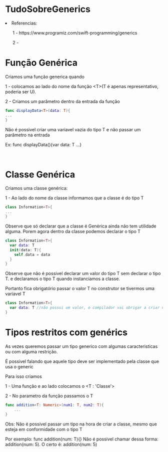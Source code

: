 # TudoSobreGenerics
<li>Referencias: </li>
<ul> 1 - https://www.programiz.com/swift-programming/generics </ul>
<ul> 2 - </ul>

<h1> Função Genérica </h1>
<p>Criamos uma função generica quando </p>
<p>1 - colocamos ao lado do nome da função &ltT&gt(T é apenas representativo, poderia ser U).</p> 
<p>2 - Criamos um parâmetro dentro da entrada da função</p>

```Swift
func displayData<T>(data: T){
...
}
```

<p>Não é possivel criar uma variavel vazia do tipo T e não passar um parâmetro na entrada</p>
<p>Ex: func displayData<T>(){var data: T ...}</p>
</br>
<h1>Classe Genérica</h1>
<p>Criamos uma classe genérica: </p>
<p>1 - Ao lado do nome da classe informamos que a classe é do tipo T</p>

```Swift
class Information<T>{
...
}
```

<p>Observe que só declarar que a classe é Genérica ainda não tem utilidade alguma. Porem agora dentro da classe podemos declarar o tipo T</p>

```Swift
class Information<T>{
  var data: T
  init(data: T){
    self.data = data
  }
}
```
<p>Observe que não é possivel declarar um valor do tipo T sem declarar o tipo T. e declaramos o tipo T quando instanciamos a classe. </p>
<p>Portanto fica obrigatório passar o valor T no construtor se tivermos uma variavel T</p>

```Swift
class Information<T>{
  var data: T //não possui um valor, o compilador vai obrigar a criar um construtor e atribuir o valor de data
}
```

<h1> Tipos restritos com genérics</h1>
<p>As vezes queremos passar um tipo generico com algumas caracteristicas ou com alguma restrição. </p>
<p>É possivel falando que aquele tipo deve ser implementado pela classe que usa o generic</p>
<p>Para isso criamos</p>
<p>1 - Uma função e ao lado colocamos o &ltT : 'Classe'&gt</p>
<p>2 - No parametro da função passamos o T</p>

```Swift
func addition<T: Numeric>(num1: T, num2: T){
    ...
}
```
<p>Obs: Não é possivel passar um tipo na hora de criar a classe, mesmo que esteja em conformidade com o tipo T</p>
<p>Por exemplo: func addition<T: Numeric>(num: T){} Não é possivel chamar dessa forma: addition<Int>(num: 5). O certo é: addition(num: 5)</p>
